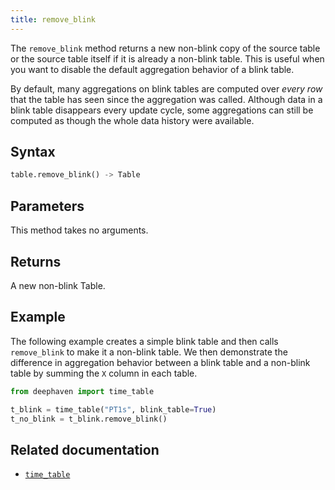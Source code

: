 ```yaml
---
title: remove_blink
---
```


The `remove_blink` method returns a new non-blink copy of the source table or the source table itself if it is already a non-blink table. This is useful when you want to disable the default aggregation <!--TODO: link conceptual/table-types#specialized semantics when merged--> behavior of a blink table.

By default, many aggregations on blink tables are computed over _every row_ that the table has seen since the aggregation was called. Although data in a blink table disappears every update cycle, some aggregations can still be computed as though the whole data history were available.

## Syntax

```python syntax
table.remove_blink() -> Table
```

## Parameters

This method takes no arguments.

## Returns

A new non-blink Table.

## Example

The following example creates a simple blink table and then calls `remove_blink` to make it a non-blink table. We then demonstrate the difference in aggregation behavior between a blink table and a non-blink table by summing the `X` column in each table.

```python order=t_no_blink,t_blink
from deephaven import time_table

t_blink = time_table("PT1s", blink_table=True)
t_no_blink = t_blink.remove_blink()
```

## Related documentation

- [`time_table`](./timeTable.md)
